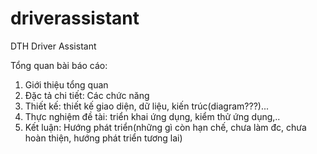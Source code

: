 # driverassistant
DTH Driver Assistant

Tổng quan bài báo cáo:
1. Giới thiệu tổng quan
2. Đặc tả chi tiết: Các chức năng
3. Thiết kế: thiết kế giao diện, dữ liệu, kiến trúc(diagram???)...
4. Thực nghiệm đề tài: triển khai ứng dụng, kiểm thử ứng dụng,..
5. Kết luận: Hướng phát triển(những gì còn hạn chế, chưa làm đc, 
chưa hoàn thiện, hướng phát triển tương lai)
